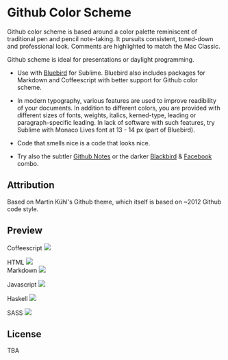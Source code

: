 # Github Color Scheme

Github color scheme is based around a color palette reminiscent of traditional pen and pencil note-taking. It pursuits consistent, toned-down and professional look. Comments are highlighted to match the Mac Classic.  

Github scheme is ideal for presentations or daylight programming.  
     
* Use with [Bluebird](https://github.com/mbixby/bluebird) for Sublime. Bluebird also includes packages for Markdown and Coffeescript with better support for Github color scheme. 
  
* In modern typography, various features are used to improve readibility of your documents. In addition to different colors, you are provided with different sizes of fonts, weights, italics, kerned-type, leading or paragraph-specific leading. In lack of software with such features, try Sublime with Monaco Lives font at 13 - 14 px (part of Bluebird).   

* Code that smells nice is a code that looks nice.   

* Try also the subtler [Github Notes](https://github.com/mbixby/github-notes-color-scheme) or the darker [Blackbird](https://github.com/mbixby/blackbird) & [Facebook](https://github.com/mbixby/facebook-color-scheme) combo.

## Attribution

Based on Martin Kühl's Github theme, which itself is based on ~2012 Github 
code style.

## Preview

Coffeescript
![](https://raw.github.com/mbixby/github-color-scheme/master/preview/coffee.png)  

HTML
![](https://raw.github.com/mbixby/github-color-scheme/master/preview/html.png)  
Markdown
![](https://raw.github.com/mbixby/github-color-scheme/master/preview/markdown.png)  

Javascript
![](https://raw.github.com/mbixby/github-color-scheme/master/preview/javascript.png)  

Haskell
![](https://raw.github.com/mbixby/github-color-scheme/master/preview/haskell.png)  

SASS
![](https://raw.github.com/mbixby/github-color-scheme/master/preview/sass.png)  

## License

TBA
